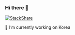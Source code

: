 ### Hi there 👋

[![StackShare](http://img.shields.io/badge/tech-stack-0690fa.svg?style=flat)](https://stackshare.io/bandi225/my-stack)


🔭 I’m currently working on Korea



<!--### Bye 👋
**bandi225/bandi225** is a ✨ _special_ ✨ repository because its `README.md` (this file) appears on your GitHub profile.

Here are some ideas to get you started:

- 🔭 I’m currently working on ...
- 🌱 I’m currently learning ...
- 👯 I’m looking to collaborate on ...
- 🤔 I’m looking for help with ...
- 💬 Ask me about ...
- 📫 How to reach me: ...
- 😄 Pronouns: ...
- ⚡ Fun fact: ...
-->

